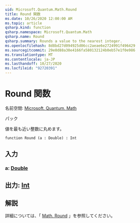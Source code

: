 ```yaml
---
uid: Microsoft.Quantum.Math.Round
title: Round 関数
ms.date: 10/26/2020 12:00:00 AM
ms.topic: article
qsharp.kind: function
qsharp.namespace: Microsoft.Quantum.Math
qsharp.name: Round
qsharp.summary: Rounds a value to the nearest integer.
ms.openlocfilehash: 8d8bd27d094925d06cc2aeae6e2724991f496429
ms.sourcegitcommit: 29e0d88a30e4166fa580132124b0eb57e1f0e986
ms.translationtype: MT
ms.contentlocale: ja-JP
ms.lasthandoff: 10/27/2020
ms.locfileid: "92720391"
---
```

# <a name="round-function"></a>Round 関数

名前空間: [Microsoft. Quantum. Math](xref:Microsoft.Quantum.Math)

パック [](https://nuget.org/packages/)


値を最も近い整数に丸めます。

```qsharp
function Round (a : Double) : Int
```


## <a name="input"></a>入力

### <a name="a--double"></a>a: [Double](xref:microsoft.quantum.lang-ref.double)





## <a name="output--int"></a>出力: [Int](xref:microsoft.quantum.lang-ref.int)



## <a name="remarks"></a>解説

詳細については、「 [Math. Round](https://docs.microsoft.com/dotnet/api/system.math.round) 」を参照してください。